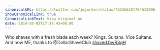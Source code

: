 ```yaml
---
canonicalURL: https://twitter.com/jmjordan/status/463366181764612096
ShowCanonicalLink: true
CanonicalLinkText: View original on
date: 2014-05-05T17:14:41+00:00
---
```

Who shaves with a fresh blade each week? Kings. Sultans. Vice Sultans. And now ME, thanks to @DollarShaveClub [shaved.by/RSqH](http://shaved.by/RSqH)